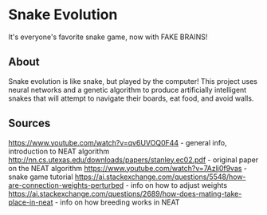 # Snake Evolution
It's everyone's favorite snake game, now with FAKE BRAINS!

## About
Snake evolution is like snake, but played by the computer! This project uses neural networks and a genetic algorithm to produce artificially intelligent snakes that will attempt to navigate their boards, eat food, and avoid walls.

## Sources
https://www.youtube.com/watch?v=qv6UVOQ0F44 - general info, introduction to NEAT algorithm
http://nn.cs.utexas.edu/downloads/papers/stanley.ec02.pdf - original paper on the NEAT algorithm
https://www.youtube.com/watch?v=7Azlj0f9vas - snake game tutorial
https://ai.stackexchange.com/questions/5548/how-are-connection-weights-perturbed - info on how to adjust weights
https://ai.stackexchange.com/questions/2689/how-does-mating-take-place-in-neat - info on how breeding works in NEAT